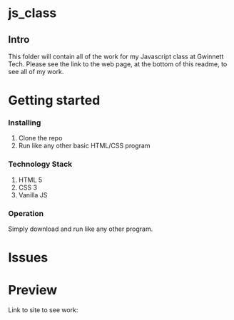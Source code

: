 # js_class
## Intro

This folder will contain all of the work for my Javascript class at Gwinnett Tech. Please see the link to the web page, at the bottom of this readme, to see all of my work.

# Getting started
### Installing

1. Clone the repo
2. Run like any other basic HTML/CSS program

### Technology Stack

1. HTML 5
2. CSS 3
3. Vanilla JS

### Operation

Simply download and run like any other program. 

# Issues


# Preview

Link to site to see work: 